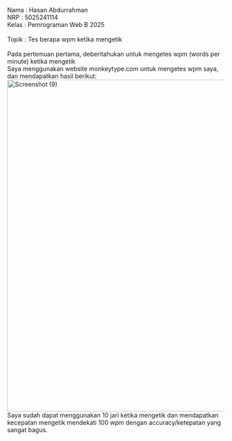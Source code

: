 Nama  : Hasan Abdurrahman\
NRP   : 5025241114\
Kelas : Pemrograman Web B 2025\
\
Topik : Tes berapa wpm ketika mengetik\
\
Pada pertemuan pertama, deberitahukan untuk mengetes wpm (words per minute) ketika mengetik\
Saya menggunakan website monkeytype.com untuk mengetes wpm saya, dan mendapatkan hasil berikut:\
<img width="1366" height="768" alt="Screenshot (9)" src="https://github.com/user-attachments/assets/4bfd735f-9037-415a-be0a-94cc3ad03db7" />
\
Saya sudah dapat menggunakan 10 jari ketika mengetik dan mendapatkan kecepatan mengetik mendekati 100 wpm dengan accuracy/ketepatan yang sangat bagus.
